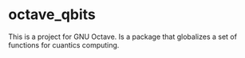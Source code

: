 # octave_qbits

This is a project for GNU Octave. Is a package that globalizes a set of functions for cuantics computing.